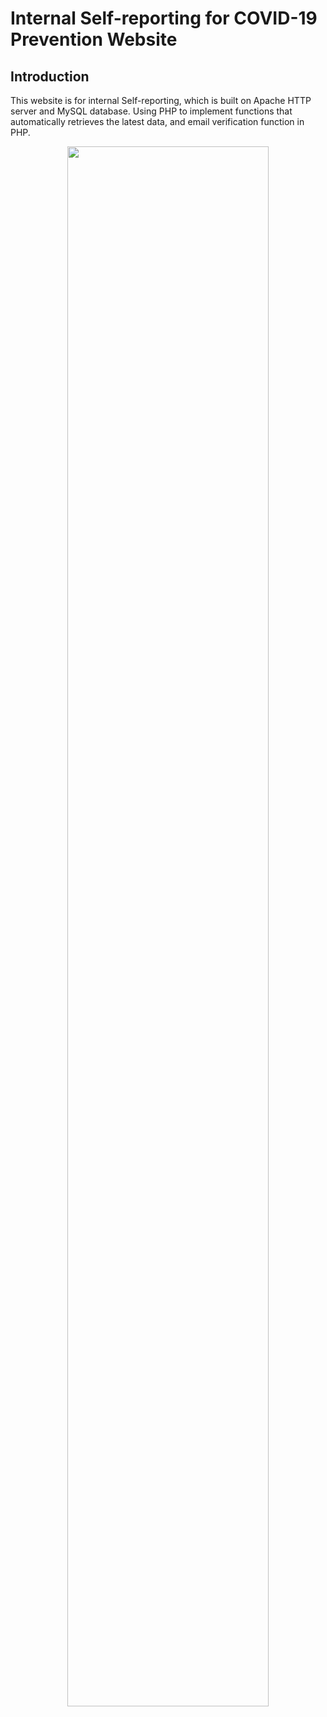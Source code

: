 # Internal Self-reporting for COVID-19 Prevention Website

## Introduction
This website is for internal Self-reporting, which is built on Apache HTTP server and MySQL database. Using PHP to implement functions that automatically retrieves the latest data, and email verification function in PHP.

<p align="center">
<img decoding="async" src="https://i.imgur.com/ZnbIyD6.png" width="80%">
</p>



